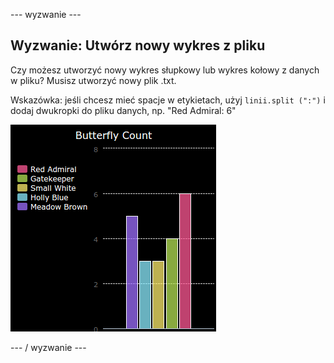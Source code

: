 \--- wyzwanie \---

## Wyzwanie: Utwórz nowy wykres z pliku

Czy możesz utworzyć nowy wykres słupkowy lub wykres kołowy z danych w pliku? Musisz utworzyć nowy plik .txt.

Wskazówka: jeśli chcesz mieć spacje w etykietach, użyj `linii.split (":")` i dodaj dwukropki do pliku danych, np. "Red Admiral: 6"

![zrzut ekranu](images/pets-butterflies.png)

\--- / wyzwanie \---